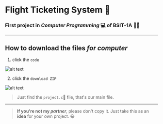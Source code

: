 # Flight Ticketing System :flight_departure:
### First project in *Computer Programming*	:computer: of BSIT-1A 	:student:
---
## How to download the files *for computer*
1. click the `code`

  ![alt text](https://scontent.fmnl17-2.fna.fbcdn.net/v/t1.15752-9/135023651_1074092183015941_1563172731779669106_n.png?_nc_cat=107&ccb=2&_nc_sid=ae9488&_nc_ohc=FnrvCE_brEYAX8tBKR3&_nc_ht=scontent.fmnl17-2.fna&oh=486527436f55eae7a3730f881c566371&oe=60145758 "Code Button")
  
2. click the `download ZIP`

  ![alt text](https://scontent.fmnl17-2.fna.fbcdn.net/v/t1.15752-9/134923210_686695702008501_8769054572082660874_n.png?_nc_cat=111&ccb=2&_nc_sid=ae9488&_nc_ohc=iGG3ylCt1DkAX94Hva2&_nc_ht=scontent.fmnl17-2.fna&oh=56548e80a8c1268b81fc3d0190887e6e&oe=601422AA "Download ZIP button")

> Just find the `project.c`:open_file_folder: file, that's our main file.
---
> **If you're not my *partner***, please don't copy it. Just take this as an **idea** for your own project. :grinning:
